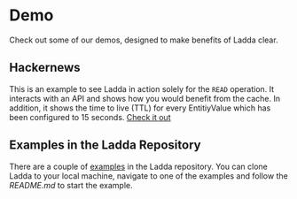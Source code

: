 # Demo
Check out some of our demos, designed to make benefits of Ladda clear. 

## Hackernews
This is an example to see Ladda in action solely for the `READ` operation. It interacts with an API and shows how you would benefit from the cache. In addition, it shows the time to live (TTL) for every EntitiyValue which has been configured to 15 seconds. [Check it out](https://rwieruch.github.io/ladda-react-example/)

## Examples in the Ladda Repository
There are a couple of [examples](https://github.com/petercrona/ladda/tree/master/examples) in the Ladda repository. You can clone Ladda to your local machine, navigate to one of the examples and follow the *README.md* to start the example.
